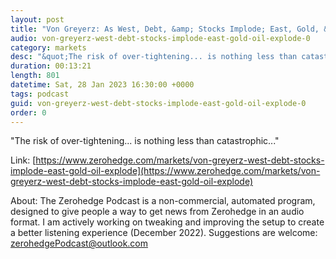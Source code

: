 ```yaml
---
layout: post
title: "Von Greyerz: As West, Debt, &amp; Stocks Implode; East, Gold, &amp; Oil Explode"
audio: von-greyerz-west-debt-stocks-implode-east-gold-oil-explode-0
category: markets
desc: "&quot;The risk of over-tightening... is nothing less than catastrophic...&quot;"
duration: 00:13:21
length: 801
datetime: Sat, 28 Jan 2023 16:30:00 +0000
tags: podcast
guid: von-greyerz-west-debt-stocks-implode-east-gold-oil-explode-0
order: 0
---
```

&quot;The risk of over-tightening... is nothing less than catastrophic...&quot;

Link: [https://www.zerohedge.com/markets/von-greyerz-west-debt-stocks-implode-east-gold-oil-explode](https://www.zerohedge.com/markets/von-greyerz-west-debt-stocks-implode-east-gold-oil-explode)

About: The Zerohedge Podcast is a non-commercial, automated program, designed to give people a way to get news from Zerohedge in an audio format.  I am actively working on tweaking and improving the setup to create a better listening experience (December 2022).  Suggestions are welcome: [zerohedgePodcast@outlook.com](mailto:zerohedgePodcast@outlook.com)